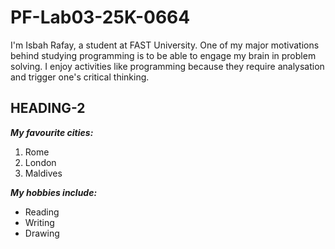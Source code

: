 # PF-Lab03-25K-0664
I'm Isbah Rafay, a student at FAST University. One of my major motivations behind studying programming is to be able to engage my brain in problem solving. I enjoy activities like programming because they require analysation and trigger one's critical thinking.

## HEADING-2
**_My favourite cities:_**
1. Rome
2. London
3. Maldives

**_My hobbies include:_**
- Reading
- Writing
- Drawing

